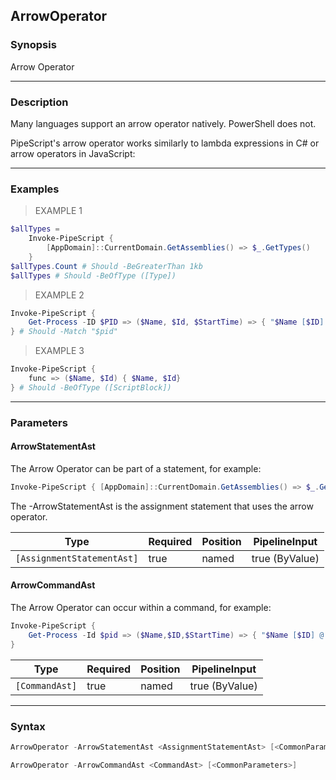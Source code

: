 ArrowOperator
-------------




### Synopsis
Arrow Operator



---


### Description

Many languages support an arrow operator natively.  PowerShell does not.

PipeScript's arrow operator works similarly to lambda expressions in C# or arrow operators in JavaScript:



---


### Examples
> EXAMPLE 1

```PowerShell
$allTypes = 
    Invoke-PipeScript {
        [AppDomain]::CurrentDomain.GetAssemblies() => $_.GetTypes()
    }
$allTypes.Count # Should -BeGreaterThan 1kb
$allTypes # Should -BeOfType ([Type])
```
> EXAMPLE 2

```PowerShell
Invoke-PipeScript {
    Get-Process -ID $PID => ($Name, $Id, $StartTime) => { "$Name [$ID] $StartTime"}
} # Should -Match "$pid"
```
> EXAMPLE 3

```PowerShell
Invoke-PipeScript {
    func => ($Name, $Id) { $Name, $Id}
} # Should -BeOfType ([ScriptBlock])
```


---


### Parameters
#### **ArrowStatementAst**

The Arrow Operator can be part of a statement, for example:

~~~PowerShell
Invoke-PipeScript { [AppDomain]::CurrentDomain.GetAssemblies() => $_.GetTypes() } 
~~~

The -ArrowStatementAst is the assignment statement that uses the arrow operator.






|Type                      |Required|Position|PipelineInput |
|--------------------------|--------|--------|--------------|
|`[AssignmentStatementAst]`|true    |named   |true (ByValue)|



#### **ArrowCommandAst**

The Arrow Operator can occur within a command, for example:

~~~PowerShell
Invoke-PipeScript {
    Get-Process -Id $pid => ($Name,$ID,$StartTime) => { "$Name [$ID] @ $StartTime" }
}
~~~






|Type          |Required|Position|PipelineInput |
|--------------|--------|--------|--------------|
|`[CommandAst]`|true    |named   |true (ByValue)|





---


### Syntax
```PowerShell
ArrowOperator -ArrowStatementAst <AssignmentStatementAst> [<CommonParameters>]
```
```PowerShell
ArrowOperator -ArrowCommandAst <CommandAst> [<CommonParameters>]
```
